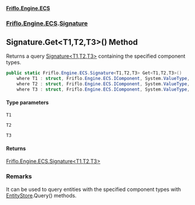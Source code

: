 #### [Friflo.Engine.ECS](index.md#'index')
### [Friflo.Engine.ECS](Friflo.Engine.ECS.md#'Friflo.Engine.ECS').[Signature](Signature.md#'Friflo.Engine.ECS.Signature')

## Signature.Get<T1,T2,T3>() Method

Returns a query [Signature&lt;T1,T2,T3&gt;](Signature_T1,T2,T3_.md#'Friflo.Engine.ECS.Signature<T1,T2,T3>') containing the specified component types.<br/>

```csharp
public static Friflo.Engine.ECS.Signature<T1,T2,T3> Get<T1,T2,T3>()
    where T1 : struct, Friflo.Engine.ECS.IComponent, System.ValueType, System.ValueType
    where T2 : struct, Friflo.Engine.ECS.IComponent, System.ValueType, System.ValueType
    where T3 : struct, Friflo.Engine.ECS.IComponent, System.ValueType, System.ValueType;
```
#### Type parameters

<a name='Friflo.Engine.ECS.Signature.Get_T1,T2,T3_().T1'></a>

`T1`

<a name='Friflo.Engine.ECS.Signature.Get_T1,T2,T3_().T2'></a>

`T2`

<a name='Friflo.Engine.ECS.Signature.Get_T1,T2,T3_().T3'></a>

`T3`

#### Returns
[Friflo.Engine.ECS.Signature&lt;](Signature_T1,T2,T3_.md#'Friflo.Engine.ECS.Signature<T1,T2,T3>')[T1](Signature.Get_T1,T2,T3_().md#Friflo.Engine.ECS.Signature.Get_T1,T2,T3_().T1#'Friflo.Engine.ECS.Signature.Get<T1,T2,T3>().T1')[,](Signature_T1,T2,T3_.md#'Friflo.Engine.ECS.Signature<T1,T2,T3>')[T2](Signature.Get_T1,T2,T3_().md#Friflo.Engine.ECS.Signature.Get_T1,T2,T3_().T2#'Friflo.Engine.ECS.Signature.Get<T1,T2,T3>().T2')[,](Signature_T1,T2,T3_.md#'Friflo.Engine.ECS.Signature<T1,T2,T3>')[T3](Signature.Get_T1,T2,T3_().md#Friflo.Engine.ECS.Signature.Get_T1,T2,T3_().T3#'Friflo.Engine.ECS.Signature.Get<T1,T2,T3>().T3')[&gt;](Signature_T1,T2,T3_.md#'Friflo.Engine.ECS.Signature<T1,T2,T3>')

### Remarks
It can be used to query entities with the specified component types with [EntityStore](EntityStore.md#'Friflo.Engine.ECS.EntityStore').Query() methods.